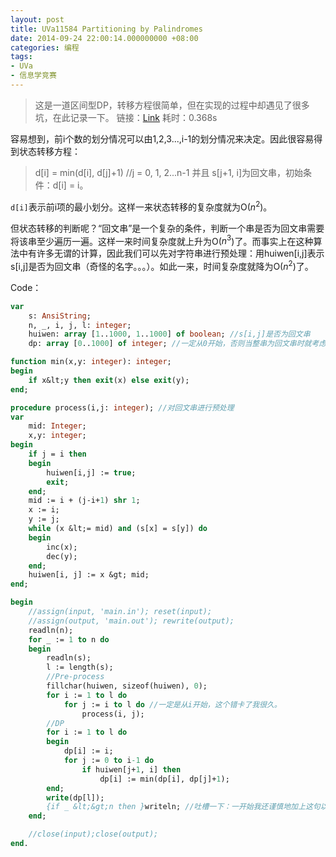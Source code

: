 ```yaml
---
layout: post
title: UVa11584 Partitioning by Palindromes
date: 2014-09-24 22:00:14.000000000 +08:00
categories: 编程
tags:
- UVa
- 信息学竞赛
---
```

> 这是一道区间型DP，转移方程很简单，但在实现的过程中却遇见了很多坑，在此记录一下。 链接：[Link](http://uva.onlinejudge.org/index.php?option=com_onlinejudge&amp;Itemid=8&amp;page=show_problem&amp;category=27&amp;problem=2631&amp;mosmsg=Submission%20received%20with%20ID%2014256745") 耗时：0.368s

容易想到，前i个数的划分情况可以由1,2,3...,i-1的划分情况来决定。因此很容易得到状态转移方程：


> d[i] = min(d[i], d[j]+1) //j = 0, 1, 2...n-1 并且 s[j+1, i]为回文串，初始条件：d[i] = i。

`d[i]`表示前i项的最小划分。这样一来状态转移的复杂度就为O($n^2$)。

但状态转移的判断呢？“回文串”是一个复杂的条件，判断一个串是否为回文串需要将该串至少遍历一遍。这样一来时间复杂度就上升为O($n^3$)了。而事实上在这种算法中有许多无谓的计算，因此我们可以先对字符串进行预处理：用huiwen[i,j]表示s[i,j]是否为回文串（奇怪的名字。。。）。如此一来，时间复杂度就降为O($n^2$)了。


Code：

```pascal
var
    s: AnsiString;
    n, _, i, j, l: integer;
    huiwen: array [1..1000, 1..1000] of boolean; //s[i,j]是否为回文串
    dp: array [0..1000] of integer; //一定从0开始，否则当整串为回文串时就考虑不到了。

function min(x,y: integer): integer;
begin
    if x&lt;y then exit(x) else exit(y);
end;

procedure process(i,j: integer); //对回文串进行预处理
var
    mid: Integer;
    x,y: integer;
begin
    if j = i then
    begin
        huiwen[i,j] := true;
        exit;
    end;
    mid := i + (j-i+1) shr 1;
    x := i;
    y := j;
    while (x &lt;= mid) and (s[x] = s[y]) do
    begin
        inc(x);
        dec(y);
    end;
    huiwen[i, j] := x &gt; mid;
end;

begin
    //assign(input, 'main.in'); reset(input);
    //assign(output, 'main.out'); rewrite(output);
    readln(n);
    for _ := 1 to n do
    begin
        readln(s);
        l := length(s);
        //Pre-process
        fillchar(huiwen, sizeof(huiwen), 0);
        for i := 1 to l do
            for j := i to l do //一定是从i开始，这个错卡了我很久。
                process(i, j);
        //DP
        for i := 1 to l do
        begin
            dp[i] := i;
            for j := 0 to i-1 do
                if huiwen[j+1, i] then
                    dp[i] := min(dp[i], dp[j]+1);
        end;
        write(dp[l]);
        {if _ &lt;&gt;n then }writeln; //吐槽一下：一开始我还谨慎地加上这句以避免行末回车，没想到UVa居然报错了。。看来UVa的比较算法还有待改进啊。
    end;

    //close(input);close(output);
end.
```